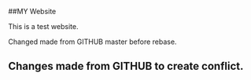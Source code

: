 ##MY Website

This is a test website.

Changed made from GITHUB master before rebase.

## Changes made from GITHUB to create conflict. 
